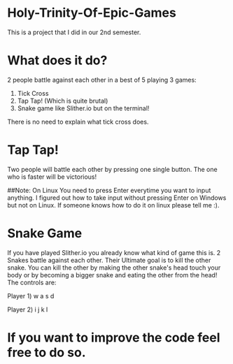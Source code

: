 # Holy-Trinity-Of-Epic-Games
This is a project that I did in our 2nd semester.
# What does it do?
2 people battle against each other in a best of 5 playing 3 games:
1) Tick Cross
2) Tap Tap! (Which is quite brutal)
3) Snake game like Slither.io but on the terminal!


There is no need to explain what tick cross does.
# Tap Tap!
Two people will battle each other by pressing one single button. The one who is faster will be victorious!


##Note: On Linux You need to press Enter everytime you want to input anything. I figured out how to take input without pressing Enter on Windows but not on
Linux. If someone knows how to do it on linux please tell me :).
# Snake Game
If you have played Slither.io you already know what kind of game this is. 2 Snakes battle against each other. Their Ultimate goal is to kill the other snake. You can kill the other by making the other snake's head touch your body or by becoming a bigger snake and eating the other from the head!
The controls are:


Player 1) w a s d


Player 2) i j k l
# If you want to improve the code feel free to do so.
